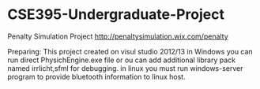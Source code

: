 # CSE395-Undergraduate-Project
Penalty Simulation Project
http://penaltysimulation.wix.com/penalty

Preparing:
This project created on visul studio 2012/13
in Windows you can run direct PhysichEngine.exe file or ou can add additional library pack named irrlicht,sfml for debugging.
in linux you must run windows-server program to provide bluetooth information to linux host.
